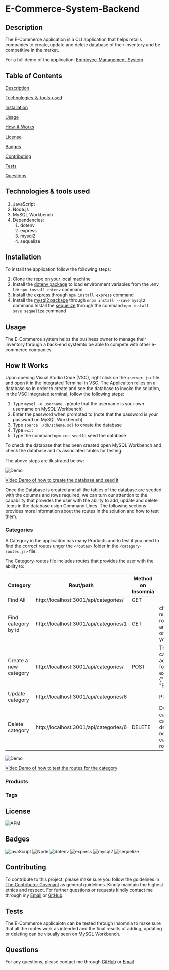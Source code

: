 # E-Commerce-System-Backend
## Description
The E-Commerce application is a CLI application that helps retails companies to create, update and delete database of their inventory and be competitive in the market. 

For a full demo of the application: [Employee-Management-System](https://drive.google.com/file/d/12OrABRF4db-PyWqbZrTnihA8RzW7JsPh/view)

## Table of Contents

[Description](#description)

[Technologies-&-tools-used](#Technologies-&-tools-used)

[Installation](#Installation)

[Usage](#usage)

[How-it-Works](#How-it-Works)

[License](#License)

[Badges](#Badges)

[Contributing](#contributing)

[Tests](#tests)

[Questions](#questions)

## Technologies & tools used
1. JavaScript
2. Node.js
3. MySQL Workbench
4. Dependencies:
    1. dotenv
    2. express
    3. mysql2
    4. sequelize 

## Installation
To install the application follow the following steps:
1. Clone the repo on your local machine
2. Install the [dotenv package](https://www.npmjs.com/package/dotenv) to load environment variables from the .env file `npm install dotenv` command
3. Install the [express](https://www.npmjs.com/package/express) through `npm install express` command
4. Install the [mysql2 package](https://www.npmjs.com/package/mysql2) through `nnpm install --save mysql2` command
Install the [sequelize](https://sequelize.org/) through the command `npm install --save sequelize` command

## Usage
The E-Commerce system helps the business owner to manage their inventory through a back-end systemto be able to compete with other e-commerce companies.

## How It Works
Upon opening Visual Studio Code (VSC), right click on the `<server.js>` file and open it in the Integrated Terminal in VSC. The Applicaiton relies on a database so in order to create and see the database to invoke the solution, in the VSC integrated terminal, follow the following steps:
1. Type `mysql -u username -p`(note that the username is your own username on MySQL Workbench)
2. Enter the password when prompted to (note that the password is your password on MySQL Workbench)
3. Type `source ./db/schema.sql` to create the database
4. Type `exit`
5. Type the command `npm run seed` to seed the database

To check the database that has been created open MySQL Workbench and check the database and its associated tables for testing.

The above steps are illustrated below:

![Demo](./assets/start.gif)

[Video Demo of how to create the database and seed it](https://drive.google.com/file/d/1oi5evi56O8dKTofxzmg4ShTG0d8kZZ36/view)

Once the Database is created and all the tables of the database are seeded with the columns and rows required, we can turn our attention to the capability that provides the user with the ability to add, update and delete items in the database usign Command Lines. The following sections provides more information about the routes in the solution and how to test them.

### Categories
A Category in the applicaiton has many Products and to test it you need to find the correct routes unger the `<routes>` folder in the `<category-routes.js>` file.

The Category-routes file includes routes that provides the user with the ability to:

Category | Rout/path | Method on Insomnia | Notes
---------|------|--------------------|------
Find All | http://localhost:3001/api/categories/| GET | 
Find category by id | http://localhost:3001/api/categories/1| GET | change the number 1 in the rout/path to another id based ont he category id you wish to view
Create a new category | http://localhost:3001/api/categories/| POST | The format of the category to be added should follow this example format {"category_name": "Basketball"}
Update category | http://localhost:3001/api/categories/6 | | PUT | Udating a category uses the category id, to update a category you should add the category id to the rout/path and then provide the update you need, it should follow the following this example format {"category_name": "Piano"}
Delete category | http://localhost:3001/api/categories/6 | DELETE | Deleting a category uses the category id, so to delete one you need to add the category id to the rout/path

![Demo](./assets/category.gif)

[Video Demo of how to test the routes for the category](https://drive.google.com/file/d/1Mqr3PZ8iaSQ9o42ReBQEc8-kMEyTZWVO/view)


### Products

### Tags

## License
![APM](https://img.shields.io/apm/l/README)

## Badges

![javaScript](https://img.shields.io/badge/JavaScript-100%25-blue)
![Node](https://img.shields.io/badge/Node.js-CLI-blue)
![dotenv](https://img.shields.io/badge/dotenv-npm%20package-blue)
![express](https://img.shields.io/badge/express-npm%20package-blue)
![mysql2](https://img.shields.io/badge/mysql2-npm%20package-blue)
![sequelize](https://img.shields.io/badge/sequelize-npm%20package-blue)

## Contributing 

To contribute to this project, please make sure you follow the guidelines in [The Contributor Covenant](https://www.contributor-covenant.org/) as general guidelines.
Kindly maintain the highest ethics and respect. For further questions or requests kindly contact me through my [Email](mailto:noha_ashraf85@hotmail.com) or [GitHub](https://github.com/NohaAshraf85).

## Tests 
The E-Commerce applicaiotn can be tested through Insomnia to make sure that all the routes work as intended and the final results of adding, updating or deleting can be visually seen on MySQL Workbench.

## Questions
For any questions, please contact me through [GitHub](https://github.com/NohaAshraf85) 
or [Email](mailto:noha_ashraf85@hotmail.com)




